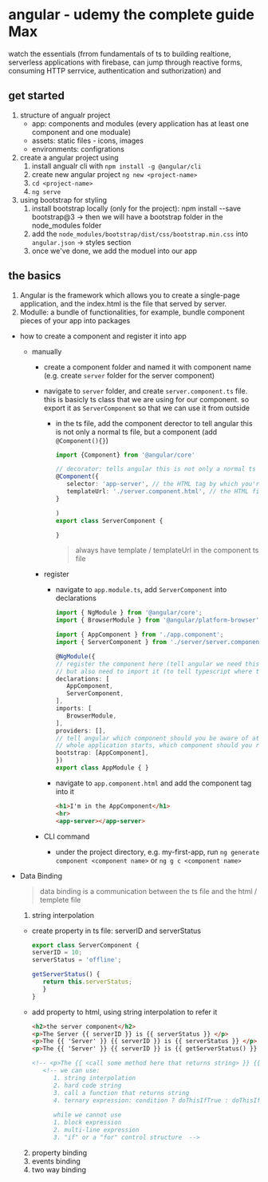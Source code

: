 # angular - udemy the complete guide Max
watch the essentials (frrom fundamentals of ts to building realtione, serverless applications with firebase, can jump through reactive forms, consuming HTTP serrvice, authentication and suthorization) and 


## get started

1. structure of angualr project
   - app: components and modules (every application has at least one component and one moduale) 
   - assets: static files - icons, images
   - environments: configrations
2. create a angular project using 
   1. install angualr cli with `npm install -g @angular/cli`
   2. create new angular project `ng new <project-name>`
   3. `cd <project-name>`
   4. `ng serve`
3. using bootstrap for styling
   1. install bootstrap locally (only for the project): npm install --save bootstrap@3 -> then we will have a bootstrap folder in the node_modules folder
   2. add the `node_modules/bootstrap/dist/css/bootstrap.min.css` into `angular.json` -> styles section
   3. once we've done, we add the moduel into our app


## the basics
1. Angular is the framework which allows you to create a single-page application, and the index.html is the file that served by server.
2. Modulle: a bundle of functionalities, for example, bundle component pieces of your app into packages

- how to create a component and register it into app
  - manually
    - create a component folder and named it with component name (e.g. create `server` folder for the server component)
    - navigate to `server` folder, and create `server.component.ts` file. this is basicly ts class that we are using for our component. so export it as `ServerComponent`  so that we can use it from outside
      - in the ts file, add the component derector to tell angular this is not only a normal ts file, but a component (add `@Component(){}`)

        ```typescript
        import {Component} from '@angular/core'

        // decorator: tells angular this is not only a normal ts file, but instead a component
        @Component({
           selector: 'app-server', // the HTML tag by which you're able to use this component later in your component templates -> a string
           templateUrl: './server.component.html', // the HTML file by which we will use for the server component
        }

        ) 
        export class ServerComponent {

        }
        ```
         > always have template / templateUrl in the component ts file
    - register
      - navigate to `app.module.ts`, add `ServerComponent` into declarations

        ```typescript
        import { NgModule } from '@angular/core';
        import { BrowserModule } from '@angular/platform-browser';

        import { AppComponent } from './app.component';
        import { ServerComponent } from './server/server.component';

        @NgModule({
        // register the component here (tell angular we need this component for our app) , 
        // but also need to import it (to tell typescript where to find it) 
        declarations: [
           AppComponent,
           ServerComponent, 
        ],
        imports: [
           BrowserModule,
        ],
        providers: [],
        // tell angular which component should you be aware of at the point of time the 
        // whole application starts, which component should you rrecognize in the index html file
        bootstrap: [AppComponent], 
        })
        export class AppModule { }
        ```
      
      - navigate to `app.component.html` and add the component tag into it 
        
        ```html
        <h1>I'm in the AppComponent</h1>
        <hr>
        <app-server></app-server>
        ```

    - CLI command
      - under the project directory, e.g. my-first-app, run `ng generate component <component name>` or `ng g c <component name>`

- Data Binding
  > data binding is a communication between the ts file and the html / templete file
  1. string interpolation
    - create property in ts file: serverID and serverStatus

      ```ts
      export class ServerComponent {
      serverID = 10;
      serverStatus = 'offline';

      getServerStatus() {
         return this.serverStatus;
         }
      }
      ```

    - add property to html, using string interpolation to refer it
  
      ```html
      <h2>the server component</h2>
      <p>The Server {{ serverID }} is {{ serverStatus }} </p>
      <p>The {{ 'Server' }} {{ serverID }} is {{ serverStatus }} </p>
      <p>The {{ 'Server' }} {{ serverID }} is {{ getServerStatus() }} </p>

      <!-- <p>The {{ <call some method here that returns string> }} {{ serverID }} is {{ serverStatus }} </p> -->
         <!-- we can use:
            1. string interpolation
            2. hard code string
            3. call a function that returns string
            4. ternary expression: condition ? doThisIfTrue : doThisIfFalse
            
            while we cannot use 
            1. block expression 
            2. multi-line expression 
            3. "if" or a "for" control structure  -->
      ```

   2. property binding
   3. events binding
   4. two way binding